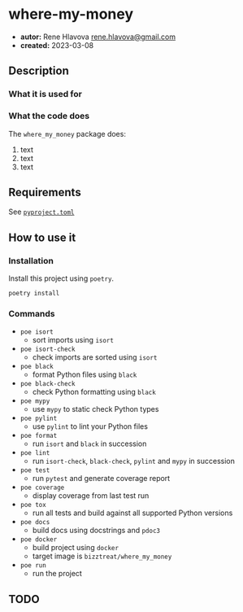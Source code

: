# where-my-money

- **autor:** Rene Hlavova rene.hlavova@gmail.com
- **created:** 2023-03-08

## Description

### What it is used for

### What the code does

The `where_my_money` package does:

1. text
2. text
3. text

## Requirements

See [`pyproject.toml`](./pyproject.toml)

## How to use it

### Installation

Install this project using `poetry`.

```console
poetry install
```

### Commands

- `poe isort`
  - sort imports using `isort`
- `poe isort-check`
  - check imports are sorted using `isort`
- `poe black`
  - format Python files using `black`
- `poe black-check`
  - check Python formatting using `black`
- `poe mypy`
  - use `mypy` to static check Python types
- `poe pylint`
  - use `pylint` to lint your Python files
- `poe format`
  - run `isort` and `black` in succession
- `poe lint`
  - run `isort-check`, `black-check`, `pylint` and `mypy` in succession
- `poe test`
  - run `pytest` and generate coverage report
- `poe coverage`
  - display coverage from last test run
- `poe tox`
  - run all tests and build against all supported Python versions
- `poe docs`
  - build docs using docstrings and `pdoc3`
- `poe docker`
  - build project using `docker`
  - target image is `bizztreat/where_my_money`
- `poe run`
  - run the project

## TODO
